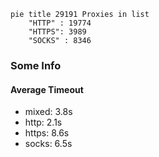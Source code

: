 
```mermaid
pie title 29191 Proxies in list
    "HTTP" : 19774
    "HTTPS": 3989
    "SOCKS" : 8346
```

### Some Info
#### Average Timeout

- mixed: 3.8s
- http: 2.1s
- https: 8.6s
- socks: 6.5s